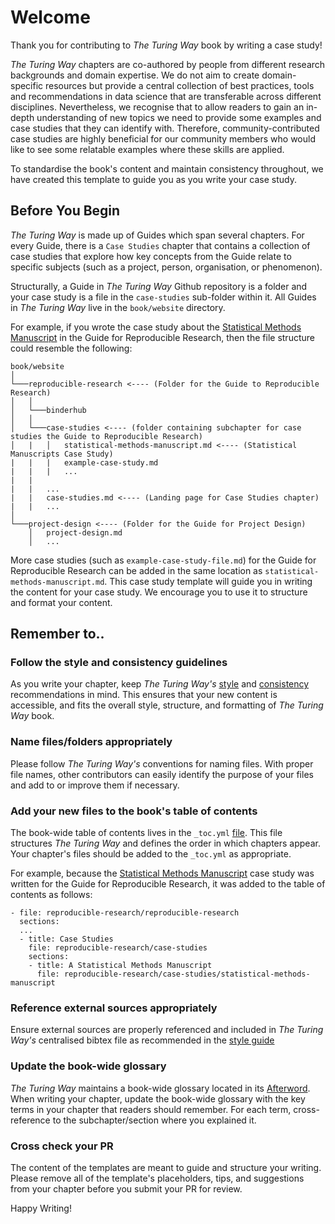 # Welcome

Thank you for contributing to _The Turing Way_ book by writing a case study!

_The Turing Way_ chapters are co-authored by people from different research backgrounds and domain expertise.
 We do not aim to create domain-specific resources but provide a central collection of best practices, tools and recommendations in data science that are transferable across different disciplines.
 Nevertheless, we recognise that to allow readers to gain an in-depth understanding of new topics we need to provide some examples and case studies that they can identify with.
Therefore, community-contributed case studies are highly beneficial for our community members who would like to see some relatable examples where these skills are applied.

To standardise the book's content and maintain consistency throughout, we have created this template to guide you as you write your case study.

## Before You Begin

_The Turing Way_ is made up of Guides which span several chapters.
For every Guide, there is a `Case Studies` chapter that contains a collection of case studies that explore how key concepts from the Guide relate to specific subjects (such as a project, person, organisation, or phenomenon).

Structurally, a Guide in _The Turing Way_ Github repository is a folder and your case study is a file in the `case-studies` sub-folder within it.
All Guides in _The Turing Way_ live in the `book/website` directory.

For example, if you wrote the case study about the [Statistical Methods Manuscript](https://the-turing-way.netlify.app/reproducible-research/case-studies/statistical-methods-manuscript.html) in the Guide for Reproducible Research, then the file structure could resemble the following:

```
book/website
│
└───reproducible-research <---- (Folder for the Guide to Reproducible Research)
│   │
│   └───binderhub
│   │
│   └───case-studies <---- (folder containing subchapter for case studies the Guide to Reproducible Research)
│   |   │   statistical-methods-manuscript.md <---- (Statistical Manuscripts Case Study)
|   |   |   example-case-study.md
|   |   |   ...
|   |
|   |   ...
|   |   case-studies.md <---- (Landing page for Case Studies chapter)
|   |   ...
│   
└───project-design <---- (Folder for the Guide for Project Design)
    │   project-design.md
    │   ...
```

More case studies (such as `example-case-study-file.md`) for the Guide for Reproducible Research can be added in the same location as `statistical-methods-manuscript.md`.
This case study template will guide you in writing the content for your case study.
We encourage you to use it to structure and format your content.

## Remember to..

### Follow the style and consistency guidelines

As you write your chapter, keep _The Turing Way's_ [style](https://the-turing-way.netlify.app/community-handbook/style.html) and [consistency](https://the-turing-way.netlify.app/community-handbook/consistency.html) recommendations in mind.
This ensures that your new content is accessible, and fits the overall style, structure, and formatting of _The Turing Way_ book.

### Name files/folders appropriately

Please follow _The Turing Way's_ conventions for naming files.
With proper file names, other contributors can easily identify the purpose of your files and add to or improve them if necessary. 


### Add your new files to the book's table of contents

The book-wide table of contents lives in the `_toc.yml` [file](book/website/_toc.yml).
This file structures _The Turing Way_ and defines the order in which chapters appear.
Your chapter's files should be added to the `_toc.yml` as appropriate.

For example, because the [Statistical Methods Manuscript](https://the-turing-way.netlify.app/reproducible-research/case-studies/statistical-methods-manuscript.html) case study was written for the Guide for Reproducible Research, it was added to the table of contents as follows:


```
- file: reproducible-research/reproducible-research
  sections:
  ...
  - title: Case Studies
    file: reproducible-research/case-studies
    sections:
    - title: A Statistical Methods Manuscript
      file: reproducible-research/case-studies/statistical-methods-manuscript
```

### Reference external sources appropriately

Ensure external sources are properly referenced and included in _The Turing Way's_ centralised bibtex file as recommended in the [style guide](https://deploy-preview-1459--the-turing-way.netlify.app/community-handbook/style/style-citing.html#ch-style-citing)

### Update the book-wide glossary

_The Turing Way_ maintains a book-wide glossary located in its [Afterword](https://the-turing-way.netlify.app/afterword/glossary.html).
When writing your chapter, update the book-wide glossary with the key terms in your chapter that readers should remember.
For each term, cross-reference to the subchapter/section where you explained it.


### Cross check your PR

The content of the templates are meant to guide and structure your writing.
Please remove all of the template's placeholders, tips, and suggestions from your chapter before you submit your PR for review.

Happy Writing!
